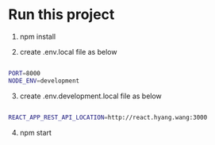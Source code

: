 # Run this project

1. npm install

2. create .env.local file as below

```sh

PORT=8000
NODE_ENV=development

```

3. create .env.development.local file as below

```sh

REACT_APP_REST_API_LOCATION=http://react.hyang.wang:3000

```

4. npm start
